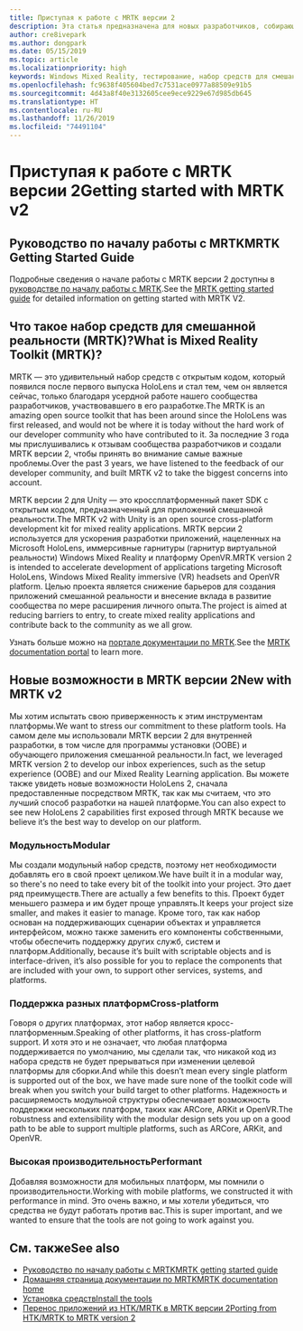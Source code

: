 ```yaml
---
title: Приступая к работе с MRTK версии 2
description: Эта статья предназначена для новых разработчиков, собирающихся использовать MRTK.
author: cre8ivepark
ms.author: dongpark
ms.date: 05/15/2019
ms.topic: article
ms.localizationpriority: high
keywords: Windows Mixed Reality, тестирование, набор средств для смешанной реальности, MRTK версии 2, MRTK, инструменты, пакет SDK, HoloLens, HoloLens 2
ms.openlocfilehash: fc9638f405604bed7c7531ace0977a88509e91b5
ms.sourcegitcommit: 4d43a8f40e3132605cee9ece9229e67d985db645
ms.translationtype: HT
ms.contentlocale: ru-RU
ms.lasthandoff: 11/26/2019
ms.locfileid: "74491104"
---
```

# <a name="getting-started-with-mrtk-v2"></a><span data-ttu-id="ff28a-104">Приступая к работе с MRTK версии 2</span><span class="sxs-lookup"><span data-stu-id="ff28a-104">Getting started with MRTK v2</span></span>

## <a name="mrtk-getting-started-guide"></a><span data-ttu-id="ff28a-105">Руководство по началу работы с MRTK</span><span class="sxs-lookup"><span data-stu-id="ff28a-105">MRTK Getting Started Guide</span></span>
<span data-ttu-id="ff28a-106">Подробные сведения о начале работы с MRTK версии 2 доступны в [руководстве по началу работы с MRTK](https://microsoft.github.io/MixedRealityToolkit-Unity/Documentation/GettingStartedWithTheMRTK.html).</span><span class="sxs-lookup"><span data-stu-id="ff28a-106">See the [MRTK getting started guide](https://microsoft.github.io/MixedRealityToolkit-Unity/Documentation/GettingStartedWithTheMRTK.html) for detailed information on getting started with MRTK V2.</span></span>

## <a name="what-is-mixed-reality-toolkit-mrtk"></a><span data-ttu-id="ff28a-107">Что такое набор средств для смешанной реальности (MRTK)?</span><span class="sxs-lookup"><span data-stu-id="ff28a-107">What is Mixed Reality Toolkit (MRTK)?</span></span>
<span data-ttu-id="ff28a-108">MRTK — это удивительный набор средств с открытым кодом, который появился после первого выпуска HoloLens и стал тем, чем он является сейчас, только благодаря усердной работе нашего сообщества разработчиков, участвовавшего в его разработке.</span><span class="sxs-lookup"><span data-stu-id="ff28a-108">The MRTK is an amazing open source toolkit that has been around since the HoloLens was first released, and would not be where it is today without the hard work of our developer community who have contributed to it.</span></span> <span data-ttu-id="ff28a-109">За последние 3 года мы прислушивались к отзывам сообщества разработчиков и создали MRTK версии 2, чтобы принять во внимание самые важные проблемы.</span><span class="sxs-lookup"><span data-stu-id="ff28a-109">Over the past 3 years, we have listened to the feedback of our developer community, and built MRTK v2 to take the biggest concerns into account.</span></span>  

<span data-ttu-id="ff28a-110">MRTK версии 2 для Unity — это кроссплатформенный пакет SDK с открытым кодом, предназначенный для приложений смешанной реальности.</span><span class="sxs-lookup"><span data-stu-id="ff28a-110">The MRTK v2 with Unity is an open source cross-platform development kit for mixed reality applications.</span></span>  <span data-ttu-id="ff28a-111">MRTK версии 2 используется для ускорения разработки приложений, нацеленных на Microsoft HoloLens, иммерсивные гарнитуры (гарнитур виртуальной реальности) Windows Mixed Reality и платформу OpenVR.</span><span class="sxs-lookup"><span data-stu-id="ff28a-111">MRTK version 2 is intended to accelerate development of applications targeting Microsoft HoloLens, Windows Mixed Reality immersive (VR) headsets and OpenVR platform.</span></span> <span data-ttu-id="ff28a-112">Целью проекта является снижение барьеров для создания приложений смешанной реальности и внесение вклада в развитие сообщества по мере расширения личного опыта.</span><span class="sxs-lookup"><span data-stu-id="ff28a-112">The project is aimed at reducing barriers to entry, to create mixed reality applications and contribute back to the community as we all grow.</span></span> 

<span data-ttu-id="ff28a-113">Узнать больше можно на [портале документации по MRTK](https://microsoft.github.io/MixedRealityToolkit-Unity/README.html).</span><span class="sxs-lookup"><span data-stu-id="ff28a-113">See the [MRTK documentation portal](https://microsoft.github.io/MixedRealityToolkit-Unity/README.html) to learn more.</span></span>

## <a name="new-with-mrtk-v2"></a><span data-ttu-id="ff28a-114">Новые возможности в MRTK версии 2</span><span class="sxs-lookup"><span data-stu-id="ff28a-114">New with MRTK v2</span></span>
<span data-ttu-id="ff28a-115">Мы хотим испытать свою приверженность к этим инструментам платформы.</span><span class="sxs-lookup"><span data-stu-id="ff28a-115">We want to stress our commitment to these platform tools.</span></span>  <span data-ttu-id="ff28a-116">На самом деле мы использовали MRTK версии 2 для внутренней разработки, в том числе для программы установки (OOBE) и обучающего приложения смешанной реальности.</span><span class="sxs-lookup"><span data-stu-id="ff28a-116">In fact, we leveraged MRTK version 2 to develop our inbox experiences, such as the setup experience (OOBE) and our Mixed Reality Learning application.</span></span>  <span data-ttu-id="ff28a-117">Вы можете также увидеть новые возможности HoloLens 2, сначала предоставленные посредством MRTK, так как мы считаем, что это лучший способ разработки на нашей платформе.</span><span class="sxs-lookup"><span data-stu-id="ff28a-117">You can also expect to see new HoloLens 2 capabilities first exposed through MRTK because we believe it’s the best way to develop on our platform.</span></span> 

### <a name="modular"></a><span data-ttu-id="ff28a-118">Модульность</span><span class="sxs-lookup"><span data-stu-id="ff28a-118">Modular</span></span>
<span data-ttu-id="ff28a-119">Мы создали модульный набор средств, поэтому нет необходимости добавлять его в свой проект целиком.</span><span class="sxs-lookup"><span data-stu-id="ff28a-119">We have built it in a modular way, so there's no need to take every bit of the toolkit into your project.</span></span>  <span data-ttu-id="ff28a-120">Это дает ряд преимуществ.</span><span class="sxs-lookup"><span data-stu-id="ff28a-120">There are actually a few benefits to this.</span></span>  <span data-ttu-id="ff28a-121">Проект будет меньшего размера и им будет проще управлять.</span><span class="sxs-lookup"><span data-stu-id="ff28a-121">It keeps your project size smaller, and makes it easier to manage.</span></span>  <span data-ttu-id="ff28a-122">Кроме того, так как набор основан на поддерживающих сценарии объектах и управляется интерфейсом, можно также заменить его компоненты собственными, чтобы обеспечить поддержку других служб, систем и платформ.</span><span class="sxs-lookup"><span data-stu-id="ff28a-122">Additionally, because it’s built with scriptable objects and is interface-driven, it’s also possible for you to replace the components that are included with your own, to support other services, systems, and platforms.</span></span>

### <a name="cross-platform"></a><span data-ttu-id="ff28a-123">Поддержка разных платформ</span><span class="sxs-lookup"><span data-stu-id="ff28a-123">Cross-platform</span></span>
<span data-ttu-id="ff28a-124">Говоря о других платформах, этот набор является кросс-платформенным.</span><span class="sxs-lookup"><span data-stu-id="ff28a-124">Speaking of other platforms, it has cross-platform support.</span></span>  <span data-ttu-id="ff28a-125">И хотя это и не означает, что любая платформа поддерживается по умолчанию, мы сделали так, что никакой код из набора средств не будет прерываться при изменении целевой платформы для сборки.</span><span class="sxs-lookup"><span data-stu-id="ff28a-125">And while this doesn’t mean every single platform is supported out of the box, we have made sure none of the toolkit code will break when you switch your build target to other platforms.</span></span>  <span data-ttu-id="ff28a-126">Надежность и расширяемость модульной структуры обеспечивает возможность поддержки нескольких платформ, таких как ARCore, ARKit и OpenVR.</span><span class="sxs-lookup"><span data-stu-id="ff28a-126">The robustness and extensibility with the modular design sets you up on a good path to be able to support multiple platforms, such as ARCore, ARKit, and OpenVR.</span></span>

### <a name="performant"></a><span data-ttu-id="ff28a-127">Высокая производительность</span><span class="sxs-lookup"><span data-stu-id="ff28a-127">Performant</span></span>
<span data-ttu-id="ff28a-128">Добавляя возможности для мобильных платформ, мы помнили о производительности.</span><span class="sxs-lookup"><span data-stu-id="ff28a-128">Working with mobile platforms, we constructed it with performance in mind.</span></span>  <span data-ttu-id="ff28a-129">Это очень важно, и мы хотели убедиться, что средства не будут работать против вас.</span><span class="sxs-lookup"><span data-stu-id="ff28a-129">This is super important, and we wanted to ensure that the tools are not going to work against you.</span></span>

## <a name="see-also"></a><span data-ttu-id="ff28a-130">См. также</span><span class="sxs-lookup"><span data-stu-id="ff28a-130">See also</span></span>
* [<span data-ttu-id="ff28a-131">Руководство по началу работы с MRTK</span><span class="sxs-lookup"><span data-stu-id="ff28a-131">MRTK getting started guide</span></span>](https://microsoft.github.io/MixedRealityToolkit-Unity/Documentation/GettingStartedWithTheMRTK.html)
* [<span data-ttu-id="ff28a-132">Домашняя страница документации по MRTK</span><span class="sxs-lookup"><span data-stu-id="ff28a-132">MRTK documentation home</span></span>](https://microsoft.github.io/MixedRealityToolkit-Unity/README.html)
* [<span data-ttu-id="ff28a-133">Установка средств</span><span class="sxs-lookup"><span data-stu-id="ff28a-133">Install the tools</span></span>](install-the-tools.md)
* [<span data-ttu-id="ff28a-134">Перенос приложений из HTK/MRTK в MRTK версии 2</span><span class="sxs-lookup"><span data-stu-id="ff28a-134">Porting from HTK/MRTK to MRTK version 2</span></span>](https://microsoft.github.io/MixedRealityToolkit-Unity/Documentation/HTKToMRTKPortingGuide.html)
